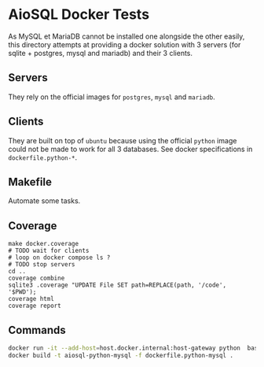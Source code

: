 # AioSQL Docker Tests

As MySQL et MariaDB cannot be installed one alongside the other easily,
this directory attempts at providing a docker solution with 3 servers
(for sqlite + postgres, mysql and mariadb) and their 3 clients.

## Servers

They rely on the official images for `postgres`, `mysql` and `mariadb`.

## Clients

They are built on top of `ubuntu` because using the official `python`
image could not be made to work for all 3 databases.
See docker specifications in `dockerfile.python-*`.

## Makefile

Automate some tasks.

## Coverage

```shell
make docker.coverage
# TODO wait for clients
# loop on docker compose ls ?
# TODO stop servers
cd ..
coverage combine
sqlite3 .coverage "UPDATE File SET path=REPLACE(path, '/code', '$PWD');
coverage html
coverage report
```

## Commands

```sh
docker run -it --add-host=host.docker.internal:host-gateway python  bash
docker build -t aiosql-python-mysql -f dockerfile.python-mysql .
```
